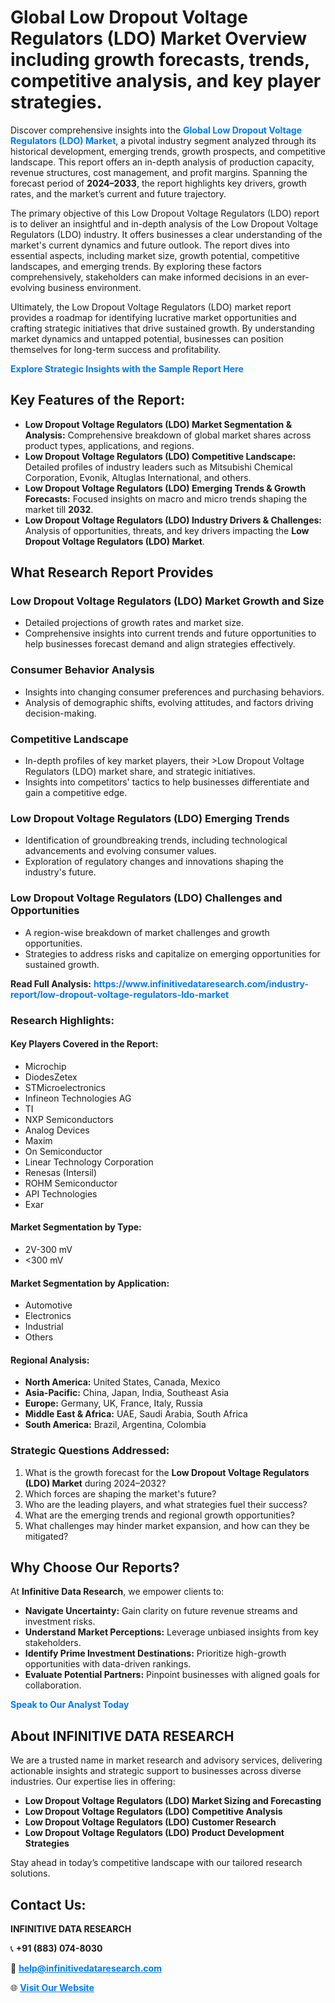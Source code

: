 <h1>Global Low Dropout Voltage Regulators (LDO) Market Overview including growth forecasts, trends, competitive analysis, and key player strategies.</h1>
<p>
Discover comprehensive insights into the 
<a href="https://www.infinitivedataresearch.com/industry-report/low-dropout-voltage-regulators-ldo-market" rel="dofollow" style="color: #007BFF; text-decoration: none;"><strong>Global Low Dropout Voltage Regulators (LDO) Market</strong></a>, a pivotal industry segment analyzed through its historical development, emerging trends, growth prospects, and competitive landscape. This report offers an in-depth analysis of production capacity, revenue structures, cost management, and profit margins. Spanning the forecast period of <strong>2024–2033</strong>, the report highlights key drivers, growth rates, and the market’s current and future trajectory.
</p>
<p>
The primary objective of this Low Dropout Voltage Regulators (LDO) report is to deliver an insightful and in-depth analysis of the Low Dropout Voltage Regulators (LDO) industry. It offers businesses a clear understanding of the market's current dynamics and future outlook. The report dives into essential aspects, including market size, growth potential, competitive landscapes, and emerging trends. By exploring these factors comprehensively, stakeholders can make informed decisions in an ever-evolving business environment.
</p>
<p>
Ultimately, the Low Dropout Voltage Regulators (LDO) market report provides a roadmap for identifying lucrative market opportunities and crafting strategic initiatives that drive sustained growth. By understanding market dynamics and untapped potential, businesses can position themselves for long-term success and profitability.
</p>
<p>
<a href="https://www.infinitivedataresearch.com/request-sample/reportId=106438" style="color: #007BFF; text-decoration: none;"><strong>Explore Strategic Insights with the Sample Report Here</strong></a>
</p>

<h2>Key Features of the Report:</h2>
<ul>
<li><strong>Low Dropout Voltage Regulators (LDO) Market Segmentation & Analysis:</strong> Comprehensive breakdown of global market shares across product types, applications, and regions.</li>
<li><strong>Low Dropout Voltage Regulators (LDO) Competitive Landscape:</strong> Detailed profiles of industry leaders such as Mitsubishi Chemical Corporation, Evonik, Altuglas International, and others.</li>
<li><strong>Low Dropout Voltage Regulators (LDO) Emerging Trends & Growth Forecasts:</strong> Focused insights on macro and micro trends shaping the market till <strong>2032</strong>.</li>
<li><strong>Low Dropout Voltage Regulators (LDO) Industry Drivers & Challenges:</strong> Analysis of opportunities, threats, and key drivers impacting the <strong>Low Dropout Voltage Regulators (LDO) Market</strong>.</li>
</ul>

<h2>What Research Report Provides</h2>
<h3>Low Dropout Voltage Regulators (LDO) Market Growth and Size</h3>
<ul>
<li>Detailed projections of growth rates and market size.</li>
<li>Comprehensive insights into current trends and future opportunities to help businesses forecast demand and align strategies effectively.</li>
</ul>

<h3>Consumer Behavior Analysis</h3>
<ul>
<li>Insights into changing consumer preferences and purchasing behaviors.</li>
<li>Analysis of demographic shifts, evolving attitudes, and factors driving decision-making.</li>
</ul>

<h3>Competitive Landscape</h3>
<ul>
<li>In-depth profiles of key market players, their >Low Dropout Voltage Regulators (LDO) market share, and strategic initiatives.</li>
<li>Insights into competitors' tactics to help businesses differentiate and gain a competitive edge.</li>
</ul>

<h3>Low Dropout Voltage Regulators (LDO) Emerging Trends</h3>
<ul>
<li>Identification of groundbreaking trends, including technological advancements and evolving consumer values.</li>
<li>Exploration of regulatory changes and innovations shaping the industry's future.</li>
</ul>

<h3>Low Dropout Voltage Regulators (LDO) Challenges and Opportunities</h3>
<ul>
<li>A region-wise breakdown of market challenges and growth opportunities.</li>
<li>Strategies to address risks and capitalize on emerging opportunities for sustained growth.</li>
</ul>
<p><strong>Read Full Analysis:</strong> <a href="https://www.infinitivedataresearch.com/industry-report/low-dropout-voltage-regulators-ldo-market" rel="dofollow" style="color: #007BFF; text-decoration: none;"><strong>https://www.infinitivedataresearch.com/industry-report/low-dropout-voltage-regulators-ldo-market</strong></a></p>
<h3>Research Highlights:</h3>
<h4>Key Players Covered in the Report:</h4>
<ul><li>Microchip</li><li>DiodesZetex</li><li>STMicroelectronics</li><li>Infineon Technologies AG</li><li>TI</li><li>NXP Semiconductors</li><li>Analog Devices</li><li>Maxim</li><li>On Semiconductor</li><li>Linear Technology Corporation</li><li>Renesas (Intersil)</li><li>ROHM Semiconductor</li><li>API Technologies</li><li>Exar</li></ul>
<h4>Market Segmentation by Type:</h4>
<ul><li>2V-300 mV</li><li>&lt;300 mV</li></ul>
<h4>Market Segmentation by Application:</h4>
<ul><li>Automotive</li><li>Electronics</li><li>Industrial</li><li>Others</li></ul>

<h4>Regional Analysis:</h4>
<ul>
<li><strong>North America:</strong> United States, Canada, Mexico</li>
<li><strong>Asia-Pacific:</strong> China, Japan, India, Southeast Asia</li>
<li><strong>Europe:</strong> Germany, UK, France, Italy, Russia</li>
<li><strong>Middle East & Africa:</strong> UAE, Saudi Arabia, South Africa</li>
<li><strong>South America:</strong> Brazil, Argentina, Colombia</li>
</ul>

<h3>Strategic Questions Addressed:</h3>
<ol>
<li>What is the growth forecast for the <strong>Low Dropout Voltage Regulators (LDO) Market</strong> during 2024–2032?</li>
<li>Which forces are shaping the market's future?</li>
<li>Who are the leading players, and what strategies fuel their success?</li>
<li>What are the emerging trends and regional growth opportunities?</li>
<li>What challenges may hinder market expansion, and how can they be mitigated?</li>
</ol>

<h2>Why Choose Our Reports?</h2>
<p>At <strong>Infinitive Data Research</strong>, we empower clients to:</p>
<ul>
<li><strong>Navigate Uncertainty:</strong> Gain clarity on future revenue streams and investment risks.</li>
<li><strong>Understand Market Perceptions:</strong> Leverage unbiased insights from key stakeholders.</li>
<li><strong>Identify Prime Investment Destinations:</strong> Prioritize high-growth opportunities with data-driven rankings.</li>
<li><strong>Evaluate Potential Partners:</strong> Pinpoint businesses with aligned goals for collaboration.</li>
</ul>
<p><a href="https://www.infinitivedataresearch.com/industry-report/low-dropout-voltage-regulators-ldo-market" rel="dofollow" style="color: #007BFF; text-decoration: none;"><strong>Speak to Our Analyst Today</strong></a></p>

<h2>About INFINITIVE DATA RESEARCH</h2>
<p>We are a trusted name in market research and advisory services, delivering actionable insights and strategic support to businesses across diverse industries. Our expertise lies in offering:</p>
<ul>
<li><strong>Low Dropout Voltage Regulators (LDO) Market Sizing and Forecasting</strong></li>
<li><strong>Low Dropout Voltage Regulators (LDO) Competitive Analysis</strong></li>
<li><strong>Low Dropout Voltage Regulators (LDO) Customer Research</strong></li>
<li><strong>Low Dropout Voltage Regulators (LDO) Product Development Strategies</strong></li>
</ul>
<p>Stay ahead in today’s competitive landscape with our tailored research solutions.</p>

<h2>Contact Us:</h2>
<p><strong>INFINITIVE DATA RESEARCH</strong></p>
<p>📞 <strong>+91 (883) 074-8030</strong></p>
<p>📧 <strong><a href="mailto:help@infinitivedataresearch.com" style="color: #007BFF;">help@infinitivedataresearch.com</a></strong></p>
<p>🌐 <strong><a href="https://www.infinitivedataresearch.com" rel="dofollow" style="color: #007BFF;">Visit Our Website</a></strong></p>